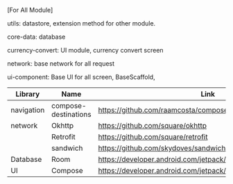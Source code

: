 
[For All Module]

utils: datastore, extension method for other module.

core-data:  database

currency-convert:  UI module, currency convert screen

network: base network for all request

ui-component:  Base UI for all screen, BaseScaffold,


| Library    | Name                | Link                 |
| -----------| --------------------| -------------------- |
| navigation |compose-destinations | <https://github.com/raamcosta/compose-destinations> |
| network    |Okhttp               | <https://github.com/square/okhttp> |
|            |Retrofit             | <https://github.com/square/retrofit> |
|            |sandwich             | <https://github.com/skydoves/sandwich> |
|   Database |Room                 | <https://developer.android.com/jetpack/androidx/releases/room> |
|   UI       |Compose              | <https://developer.android.com/jetpack/androidx/releases/compose> |


